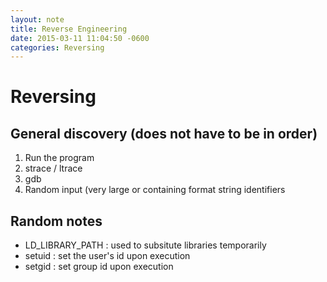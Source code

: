 ```yaml
---
layout: note
title: Reverse Engineering
date: 2015-03-11 11:04:50 -0600
categories: Reversing
---
```


# Reversing

## General discovery (does not have to be in order)

1. Run the program
2. strace / ltrace
3. gdb
4. Random input (very large or containing format string identifiers

## Random notes
- LD_LIBRARY_PATH : used to subsitute libraries temporarily
- setuid :  set the user's id upon execution
- setgid : set group id upon execution
